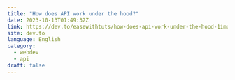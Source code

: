 ```yaml
---
title: "How does API work under the hood?"
date: 2023-10-13T01:49:32Z
link: https://dev.to/easewithtuts/how-does-api-work-under-the-hood-1imo?utm_medium=RSS&utm_source=news.12bit.vn
site: dev.to
language: English
category:
  - webdev
  - api
draft: false
---
```

